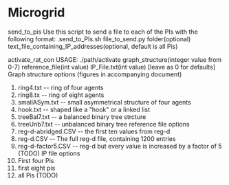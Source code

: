 # Microgrid

send_to_pis
	Use this script to send a file to each of the PIs with the following format:
.send_to_PIs.sh file_to_send.py folder(optional) text_file_containing_IP_addresses(optional, default is all Pis)

activate_rat_con
USAGE: ./path/activate graph_structure(integer value from 0-7) reference_file(int value) IP_File.txt(int value) [leave as 0 for defaults]
	Graph structure options (figures in accompanying document)
 1. ring4.txt					-- ring of four agents
 2. ring8.tx						-- ring of eight agents
 4. smallASym.txt			-- small asymmetrical structure of four agents
 5. hook.txt						-- shaped like a "hook" or a linked list
 6. treeBal7.txt				-- a balanced binary tree strcture
 7. treeUnb7.txt				-- unbalanced binary tree
	reference file options
 1. reg-d-abridged.CSV -- the first ten values from reg-d
 2. reg-d.CSV					-- The full reg-d file, containing 1200 entries
 3. reg-d-factor5.CSV	-- reg-d but every value is increased by a factor of 5 (TODO)
	IP file options
 1. First four Pis
 2. first eight pis
 3. all Pis				(TODO) 

	
